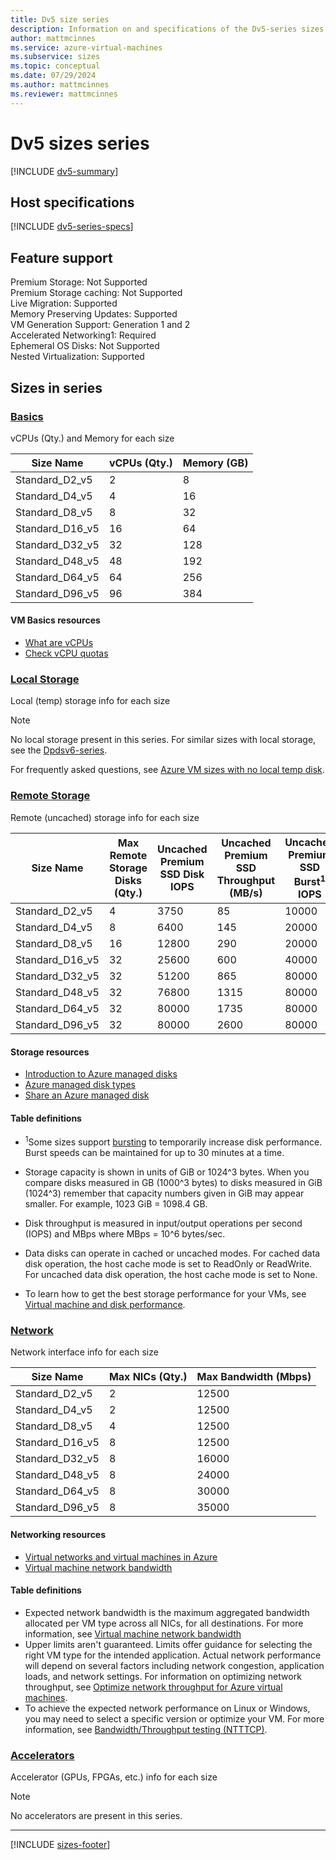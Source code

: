 ```yaml
---
title: Dv5 size series
description: Information on and specifications of the Dv5-series sizes
author: mattmcinnes
ms.service: azure-virtual-machines
ms.subservice: sizes
ms.topic: conceptual
ms.date: 07/29/2024
ms.author: mattmcinnes
ms.reviewer: mattmcinnes
---
```


# Dv5 sizes series

[!INCLUDE [dv5-summary](./includes/dv5-series-summary.md)]

## Host specifications
[!INCLUDE [dv5-series-specs](./includes/dv5-series-specs.md)]

## Feature support

Premium Storage: Not Supported<br>
Premium Storage caching: Not Supported<br>
Live Migration: Supported<br>
Memory Preserving Updates: Supported<br>
VM Generation Support: Generation 1 and 2<br>
Accelerated Networking1: Required<br>
Ephemeral OS Disks: Not Supported<br>
Nested Virtualization: Supported<br>

## Sizes in series

### [Basics](#tab/sizebasic)

vCPUs (Qty.) and Memory for each size

| Size Name | vCPUs (Qty.) | Memory (GB) |
| --- | --- | --- |
| Standard_D2_v5 | 2 | 8 |
| Standard_D4_v5 | 4 | 16 |
| Standard_D8_v5 | 8 | 32 |
| Standard_D16_v5 | 16 | 64 |
| Standard_D32_v5 | 32 | 128 |
| Standard_D48_v5 | 48 | 192 |
| Standard_D64_v5 | 64 | 256 |
| Standard_D96_v5 | 96 | 384 |

#### VM Basics resources
- [What are vCPUs](../../../virtual-machines/managed-disks-overview.md)
- [Check vCPU quotas](../../../virtual-machines/quotas.md)

### [Local Storage](#tab/sizestoragelocal)

Local (temp) storage info for each size

> [!NOTE]
> No local storage present in this series. For similar sizes with local storage, see the [Dpdsv6-series](./dpdsv6-series.md).
>
> For frequently asked questions, see [Azure VM sizes with no local temp disk](../../azure-vms-no-temp-disk.yml).



### [Remote Storage](#tab/sizestorageremote)

Remote (uncached) storage info for each size

| Size Name | Max Remote Storage Disks (Qty.) | Uncached Premium SSD Disk IOPS | Uncached Premium SSD Throughput (MB/s) | Uncached Premium SSD Burst<sup>1</sup> IOPS | Uncached Premium SSD Burst<sup>1</sup> Throughput (MB/s) |
| --- | --- | --- | --- | --- | --- |
| Standard_D2_v5 | 4 | 3750 | 85 | 10000 | 1200 |
| Standard_D4_v5 | 8 | 6400 | 145 | 20000 | 1200 |
| Standard_D8_v5 | 16 | 12800 | 290 | 20000 | 1200 |
| Standard_D16_v5 | 32 | 25600 | 600 | 40000 | 1200 |
| Standard_D32_v5 | 32 | 51200 | 865 | 80000 | 2000 |
| Standard_D48_v5 | 32 | 76800 | 1315 | 80000 | 3000 |
| Standard_D64_v5 | 32 | 80000 | 1735 | 80000 | 3000 |
| Standard_D96_v5 | 32 | 80000 | 2600 | 80000 | 4000 |

#### Storage resources
- [Introduction to Azure managed disks](../../../virtual-machines/managed-disks-overview.md)
- [Azure managed disk types](../../../virtual-machines/disks-types.md)
- [Share an Azure managed disk](../../../virtual-machines/disks-shared.md)

#### Table definitions
- <sup>1</sup>Some sizes support [bursting](../../disk-bursting.md) to temporarily increase disk performance. Burst speeds can be maintained for up to 30 minutes at a time.

- Storage capacity is shown in units of GiB or 1024^3 bytes. When you compare disks measured in GB (1000^3 bytes) to disks measured in GiB (1024^3) remember that capacity numbers given in GiB may appear smaller. For example, 1023 GiB = 1098.4 GB.
- Disk throughput is measured in input/output operations per second (IOPS) and MBps where MBps = 10^6 bytes/sec.
- Data disks can operate in cached or uncached modes. For cached data disk operation, the host cache mode is set to ReadOnly or ReadWrite. For uncached data disk operation, the host cache mode is set to None.
- To learn how to get the best storage performance for your VMs, see [Virtual machine and disk performance](../../../virtual-machines/disks-performance.md).


### [Network](#tab/sizenetwork)

Network interface info for each size

| Size Name | Max NICs (Qty.) | Max Bandwidth (Mbps) |
| --- | --- | --- |
| Standard_D2_v5 | 2 | 12500 |
| Standard_D4_v5 | 2 | 12500 |
| Standard_D8_v5 | 4 | 12500 |
| Standard_D16_v5 | 8 | 12500 |
| Standard_D32_v5 | 8 | 16000 |
| Standard_D48_v5 | 8 | 24000 |
| Standard_D64_v5 | 8 | 30000 |
| Standard_D96_v5 | 8 | 35000 |

#### Networking resources
- [Virtual networks and virtual machines in Azure](/azure/virtual-network/network-overview)
- [Virtual machine network bandwidth](/azure/virtual-network/virtual-machine-network-throughput)

#### Table definitions
- Expected network bandwidth is the maximum aggregated bandwidth allocated per VM type across all NICs, for all destinations. For more information, see [Virtual machine network bandwidth](/azure/virtual-network/virtual-machine-network-throughput)
- Upper limits aren't guaranteed. Limits offer guidance for selecting the right VM type for the intended application. Actual network performance will depend on several factors including network congestion, application loads, and network settings. For information on optimizing network throughput, see [Optimize network throughput for Azure virtual machines](/azure/virtual-network/virtual-network-optimize-network-bandwidth). 
-  To achieve the expected network performance on Linux or Windows, you may need to select a specific version or optimize your VM. For more information, see [Bandwidth/Throughput testing (NTTTCP)](/azure/virtual-network/virtual-network-bandwidth-testing).

### [Accelerators](#tab/sizeaccelerators)

Accelerator (GPUs, FPGAs, etc.) info for each size

> [!NOTE]
> No accelerators are present in this series.

---

[!INCLUDE [sizes-footer](../includes/sizes-footer.md)]

